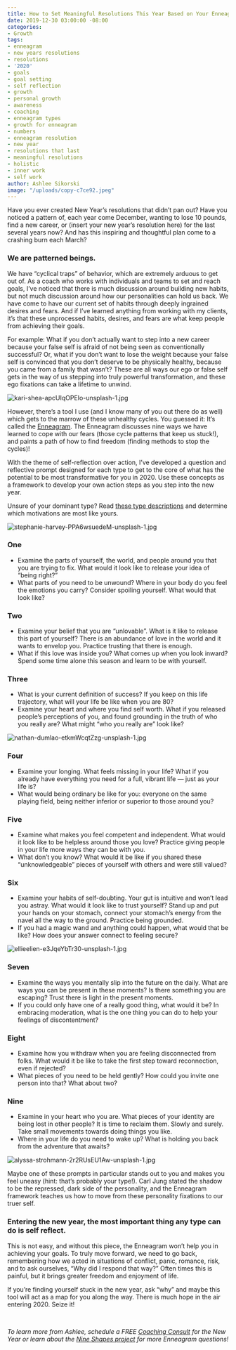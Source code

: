 ```yaml
---
title: How to Set Meaningful Resolutions This Year Based on Your Enneagram Type
date: 2019-12-30 03:00:00 -08:00
categories:
- Growth
tags:
- enneagram
- new years resolutions
- resolutions
- '2020'
- goals
- goal setting
- self reflection
- growth
- personal growth
- awareness
- coaching
- enneagram types
- growth for enneagram
- numbers
- enneagram resolution
- new year
- resolutions that last
- meaningful resolutions
- holistic
- inner work
- self work
author: Ashlee Sikorski
image: "/uploads/copy-c7ce92.jpeg"
---
```


Have you ever created New Year’s resolutions that didn’t pan out? Have you noticed a pattern of, each year come December, wanting to lose 10 pounds, find a new career, or (insert your new year’s resolution here) for the last several years now? And has this inspiring and thoughtful plan come to a crashing burn each March? 

### We are patterned beings. 

We have “cyclical traps” of behavior, which are extremely arduous to get out of. As a coach who works with individuals and teams to set and reach goals, I’ve noticed that there is much discussion around building new habits, but not much discussion around how our personalities can hold us back. We have come to have our current set of habits through deeply ingrained desires and fears. And if I’ve learned anything from working with my clients, it’s that these unprocessed habits, desires, and fears are what keep people from achieving their goals.

For example: What if you don’t actually want to step into a new career because your false self is afraid of not being seen as conventionally successful? Or, what if you don’t want to lose the weight because your false self is convinced that you don’t deserve to be physically healthy, because you came from a family that wasn’t? These are all ways our ego or false self gets in the way of us stepping into truly powerful transformation, and these ego fixations can take a lifetime to unwind.

![kari-shea-apcUIqOPEIo-unsplash-1.jpg](/uploads/kari-shea-apcUIqOPEIo-unsplash-1.jpg)

However, there’s a tool I use (and I know many of you out there do as well) which gets to the marrow of these unhealthy cycles. You guessed it: It’s called the [Enneagram](https://nineshapes.co/pages/resources). The Enneagram discusses nine ways we have learned to cope with our fears (those cycle patterns that keep us stuck!), and paints a path of how to find freedom (finding methods to stop the cycles)! 

With the theme of self-reflection over action, I’ve developed a question and reflective prompt designed for each type to get to the core of what has the potential to be most transformative for you in 2020. Use these concepts as a framework to develop your own action steps as you step into the new year. 

Unsure of your dominant type? Read [these type descriptions](https://www.enneagraminstitute.com/type-descriptions) and determine which motivations are most like yours.

![stephanie-harvey-PPA6wsuedeM-unsplash-1.jpg](/uploads/stephanie-harvey-PPA6wsuedeM-unsplash-1.jpg)

### One

- Examine the parts of yourself, the world, and people around you that you are trying to fix. What would it look like to release your idea of “being right?”
- What parts of you need to be unwound? Where in your body do you feel the emotions you carry? Consider spoiling yourself. What would that look like? 

### Two 
 
- Examine your belief that you are “unlovable”. What is it like to release this part of yourself? There is an abundance of love in the world and it wants to envelop you. Practice trusting that there is enough. 
- What if this love was inside you? What comes up when you look inward? Spend some time alone this season and learn to be with yourself. 
 
### Three  

- What is your current definition of success? If you keep on this life trajectory, what will your life be like when you are 80? 
- Examine your heart and where you find self worth. What if you released people’s perceptions of you, and found grounding in the truth of who you really are? What might “who you really are” look like?

![nathan-dumlao-etkmWcqtZzg-unsplash-1.jpg](/uploads/nathan-dumlao-etkmWcqtZzg-unsplash-1.jpg)

### Four 
- Examine your longing. What feels missing in your life? What if you already have everything you need for a full, vibrant life — just as your life is?
- What would being ordinary be like for you: everyone on the same playing field, being neither inferior or superior to those around you?

### Five 
- Examine what makes you feel competent and independent. What would it look like to be helpless around those you love? Practice giving people in your life more ways they can be with you. 
- What don’t you know? What would it be like if you shared these “unknowledgeable” pieces of yourself with others and were still valued? 

### Six 

- Examine your habits of self-doubting. Your gut is intuitive and won’t lead you astray. What would it look like to trust yourself? Stand up and put your hands on your stomach, connect your stomach’s energy from the navel all the way to the ground. Practice being grounded.
- If you had a magic wand and anything could happen, what would that be like? How does your answer connect to feeling secure?

![ellieelien-e3JqeYbTr30-unsplash-1.jpg](/uploads/ellieelien-e3JqeYbTr30-unsplash-1.jpg)

### Seven 
- Examine the ways you mentally slip into the future on the daily. What are ways you can be present in these moments? Is there something you are escaping? Trust there is light in the present moments. 
- If you could only have one of a really good thing, what would it be? In embracing moderation, what is the one thing you can do to help your feelings of discontentment? 

### Eight  
- Examine how you withdraw when you are feeling disconnected from folks. What would it be like to take the first step toward reconnection, even if rejected? 
- What pieces of you need to be held gently? How could you invite one person into that? What about two? 

### Nine 
- Examine in your heart who you are. What pieces of your identity are being lost in other people? It is time to reclaim them. Slowly and surely. Take small movements towards doing things you like. 
- Where in your life do you need to wake up? What is holding you back from the adventure that awaits? 

![alyssa-strohmann-2r2RUsEU1Aw-unsplash-1.jpg](/uploads/alyssa-strohmann-2r2RUsEU1Aw-unsplash-1.jpg)

Maybe one of these prompts in particular stands out to you and makes you feel uneasy (hint: that’s probably your type!). Carl Jung stated the shadow to be the repressed, dark side of the personality, and the Enneagram framework teaches us how to move from these personality fixations to our truer self. 

### Entering the new year, the most important thing any type can do is self reflect. 

This is not easy, and without this piece, the Enneagram won’t help you in achieving your goals. To truly move forward, we need to go back, remembering how we acted in situations of conflict, panic, romance, risk, and to ask ourselves, “Why did I respond that way?” Often times this is painful, but it brings greater freedom and enjoyment of life. 

If you’re finding yourself stuck in the new year, ask “why” and maybe this tool will act as a map for you along the way. There is much hope in the air entering 2020. Seize it!

<br>

_To learn more from Ashlee, schedule a FREE [Coaching Consult](https://www.ashleesikorski.com/services) for the New Year or learn about the [Nine Shapes project](https://nineshapes.co/) for more Enneagram questions!_